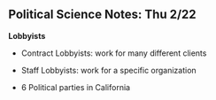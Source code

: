 Political Science Notes: Thu 2/22
---------------------------------

__Lobbyists__
   + Contract Lobbyists: work for many different clients
   + Staff Lobbyists: work for a specific organization

+ 6 Political parties in California

